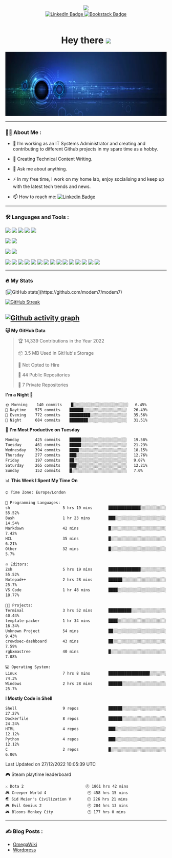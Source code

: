 <div id="header" align="center">
  <img src="https://media.giphy.com/media/f3iwJFOVOwuy7K6FFw/giphy.gif" width="300"/>
<div id="badges">
  <a href="https://www.linkedin.com/in/alexlaneit/">
    <img src="https://img.shields.io/badge/LinkedIn-blue?style=for-the-badge&logo=linkedin&logoColor=white" alt="LinkedIn Badge"/>
  </a>
  <a href="https://modem7.com">
  <img src="https://img.shields.io/badge/Bookstack-blue?style=for-the-badge&logo=BookStack&logoColor=white" alt="Bookstack Badge"/>
  </a>
</div>
  <img src="https://komarev.com/ghpvc/?username=modem7&style=flat-square&color=blue" alt=""/>
<h1>
  Hey there
  <img src="https://media.giphy.com/media/hvRJCLFzcasrR4ia7z/giphy.gif" width="30px"/>
</h1>
</div>

<div align="center">
  <img src="https://github.com/modem7/MiscAssets/blob/master/images/ezgif-6-79e26c05da.jpg" width="800" height="200"/>
</div>

---

### :man_technologist: About Me :
- :telescope: I’m working as an IT Systems Administrator and creating and contributing to different Github projects in my spare time as a hobby.

- :seedling: Creating Technical Content Writing.

- 💬 Ask me about anything.

- :zap: In my free time, I work on my home lab, enjoy socialising and keep up with the latest tech trends and news.

- :mailbox: How to reach me: [![Linkedin Badge](https://img.shields.io/badge/-AlexLaneIT-blue?style=flat&logo=Linkedin&logoColor=white)](https://www.linkedin.com/in/alexlaneit/)

---

### :hammer_and_wrench: Languages and Tools :
![](https://img.shields.io/badge/OS-Centos-informational?style=flat&logo=centos&logoColor=white&color=981e32)
![](https://img.shields.io/badge/OS-Debian-informational?style=flat&logo=debian&logoColor=white&color=981e32)
![](https://img.shields.io/badge/OS-RHEL-informational?style=flat&logo=red-hat&logoColor=white&color=981e32)
![](https://img.shields.io/badge/OS-Ubuntu-informational?style=flat&logo=ubuntu&logoColor=white&color=981e32)
![](https://img.shields.io/badge/OS-Windows-informational?style=flat&logo=windows&logoColor=white&color=981e32)

![](https://img.shields.io/badge/Editor-Notepad++-informational?style=flat&logo=notepadplusplus&logoColor=white&color=981e32)
![](https://img.shields.io/badge/Editor-Visual_Studio_Code-informational?style=flat&logo=visual-studio-code&logoColor=white&color=981e32)


![](https://img.shields.io/badge/Shell-Bash-informational?style=flat&logo=gnu-bash&logoColor=white&color=981e32)
![](https://img.shields.io/badge/Shell-ZSH-informational?style=flat&logo=gnu-bash&logoColor=white&color=981e32)

![](https://img.shields.io/badge/Tools-3CX-informational?style=flat&logoColor=white&color=981e32)
![](https://img.shields.io/badge/Tools-Ansible-informational?style=flat&logo=ansible&logoColor=white&color=981e32)
![](https://img.shields.io/badge/Tools-Arduino-informational?style=flat&logo=arduino&logoColor=white&color=981e32)
![](https://img.shields.io/badge/Tools-Borg-informational?style=flat&logoColor=white&color=981e32)
![](https://img.shields.io/badge/Tools-Docker-informational?style=flat&logo=docker&logoColor=white&color=981e32)
![](https://img.shields.io/badge/Tools-Drone_CI-informational?style=flat&logo=drone&logoColor=white&color=981e32)
![](https://img.shields.io/badge/Tools-Git-informational?style=flat&logo=git&logoColor=white&color=981e32)
![](https://img.shields.io/badge/Tools-Github-informational?style=flat&logo=github&logoColor=white&color=981e32)
![](https://img.shields.io/badge/Tools-Gitlab-informational?style=flat&logo=gitlab&logoColor=white&color=981e32)
![](https://img.shields.io/badge/Tools-Jira-informational?style=flat&logo=jira&logoColor=white&color=981e32)
![](https://img.shields.io/badge/Tools-Kanban-informational?style=flat&logoColor=white&color=981e32)
![](https://img.shields.io/badge/Tools-Nginx-informational?style=flat&logo=nginx&logoColor=white&color=981e32)
![](https://img.shields.io/badge/Tools-Raspberry_Pi-informational?style=flat&logo=raspberry-pi&logoColor=white&color=981e32)
![](https://img.shields.io/badge/Tools-Snyk-informational?style=flat&logo=snyk&logoColor=white&color=981e32)
![](https://img.shields.io/badge/Tools-Traefik-informational?style=flat&logo=traefikmesh&logoColor=white&color=981e32)

---

### :fire: My Stats
[![GitHub stats](https://github-readme-stats.vercel.app/api?username=modem7&show_icons=true&theme=codeSTACKr&count_private=true")](https://github.com/modem7/modem7)

[![GitHub Streak](http://github-readme-streak-stats.herokuapp.com?user=modem7&theme=elegant&hide_border=true&date_format=j%20M%5B%20Y%5D&background=DD272700)](https://git.io/streak-stats)

[![Github activity graph](https://activity-graph.herokuapp.com/graph?username=modem7&theme=elegant&custom_title=Contribution%20Graph&hide_border=true&bg_color=%20)](https://github.com/modem7/modem7)
---

<!--START_SECTION:waka-->
**🐱 My GitHub Data** 

> 🏆 14,339 Contributions in the Year 2022
 > 
> 📦 3.5 MB Used in GitHub's Storage 
 > 
> 🚫 Not Opted to Hire
 > 
> 📜 44 Public Repositories 
 > 
> 🔑 7 Private Repositories  
 > 
**I'm a Night 🦉** 

```text
🌞 Morning    140 commits    █░░░░░░░░░░░░░░░░░░░░░░░░   6.45% 
🌆 Daytime    575 commits    ██████░░░░░░░░░░░░░░░░░░░   26.49% 
🌃 Evening    772 commits    █████████░░░░░░░░░░░░░░░░   35.56% 
🌙 Night      684 commits    ████████░░░░░░░░░░░░░░░░░   31.51%

```
📅 **I'm Most Productive on Tuesday** 

```text
Monday       425 commits    █████░░░░░░░░░░░░░░░░░░░░   19.58% 
Tuesday      461 commits    █████░░░░░░░░░░░░░░░░░░░░   21.23% 
Wednesday    394 commits    ████░░░░░░░░░░░░░░░░░░░░░   18.15% 
Thursday     277 commits    ███░░░░░░░░░░░░░░░░░░░░░░   12.76% 
Friday       197 commits    ██░░░░░░░░░░░░░░░░░░░░░░░   9.07% 
Saturday     265 commits    ███░░░░░░░░░░░░░░░░░░░░░░   12.21% 
Sunday       152 commits    █░░░░░░░░░░░░░░░░░░░░░░░░   7.0%

```


📊 **This Week I Spent My Time On** 

```text
⌚︎ Time Zone: Europe/London

💬 Programming Languages: 
sh                       5 hrs 19 mins       ██████████████░░░░░░░░░░░   55.52% 
Bash                     1 hr 23 mins        ███░░░░░░░░░░░░░░░░░░░░░░   14.54% 
Markdown                 42 mins             █░░░░░░░░░░░░░░░░░░░░░░░░   7.42% 
HCL                      35 mins             █░░░░░░░░░░░░░░░░░░░░░░░░   6.21% 
Other                    32 mins             █░░░░░░░░░░░░░░░░░░░░░░░░   5.7%

🔥 Editors: 
Zsh                      5 hrs 19 mins       ██████████████░░░░░░░░░░░   55.52% 
Notepad++                2 hrs 28 mins       ██████░░░░░░░░░░░░░░░░░░░   25.7% 
VS Code                  1 hr 48 mins        ████░░░░░░░░░░░░░░░░░░░░░   18.77%

🐱‍💻 Projects: 
Terminal                 3 hrs 52 mins       ██████████░░░░░░░░░░░░░░░   40.44% 
template-packer          1 hr 34 mins        ████░░░░░░░░░░░░░░░░░░░░░   16.34% 
Unknown Project          54 mins             ██░░░░░░░░░░░░░░░░░░░░░░░   9.43% 
crowdsec-dashboard       43 mins             ██░░░░░░░░░░░░░░░░░░░░░░░   7.59% 
rgbxmastree              40 mins             █░░░░░░░░░░░░░░░░░░░░░░░░   7.08%

💻 Operating System: 
Linux                    7 hrs 8 mins        ██████████████████░░░░░░░   74.3% 
Windows                  2 hrs 28 mins       ██████░░░░░░░░░░░░░░░░░░░   25.7%

```

**I Mostly Code in Shell** 

```text
Shell                    9 repos             ██████░░░░░░░░░░░░░░░░░░░   27.27% 
Dockerfile               8 repos             ██████░░░░░░░░░░░░░░░░░░░   24.24% 
HTML                     4 repos             ███░░░░░░░░░░░░░░░░░░░░░░   12.12% 
Python                   4 repos             ███░░░░░░░░░░░░░░░░░░░░░░   12.12% 
C                        2 repos             █░░░░░░░░░░░░░░░░░░░░░░░░   6.06%

```



 Last Updated on 27/12/2022 10:05:39 UTC
<!--END_SECTION:waka-->

<!-- steam-box start -->
🎮 Steam playtime leaderboard
```text
⚔️ Dota 2                           🕘 1861 hrs 42 mins
🎮 Creeper World 4                  🕘 458 hrs 15 mins
🌏 Sid Meier's Civilization V       🕘 226 hrs 21 mins
🎮 Evil Genius 2                    🕘 204 hrs 13 mins
🎮 Bloons Monkey City               🕘 177 hrs 0 mins
```
<!-- Powered by https://github.com/YouEclipse/steam-box . -->
<!-- steam-box end -->

---

### :writing_hand: Blog Posts :
- [OmegaWiki](https://omegawiki.modem7.com)
- [Wordpress](https://modem7.wordpress.com)
